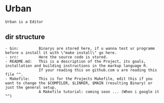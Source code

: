 # Urban

	Urban is a Editor


## dir structure 

	
	- bin:         Binarys are stored here, if u wanna test ur programm before u install it with \"make install\" go here.	
	- src:         Here the source code is stored.
	- README.md:   This is a description of the Project, its goals, installation and building instructions in the markup language R.
	               If your reading this on github.com u are reading this file ^^.
	- Makefile:    This is for the Projects Makefile, edit this if you want to change the $COMPILER, $LINKER, $MAIN (resulting Binary) or just the general setup.
	               A Makefile tutorial: coming soon ... (When i google it ^^)
